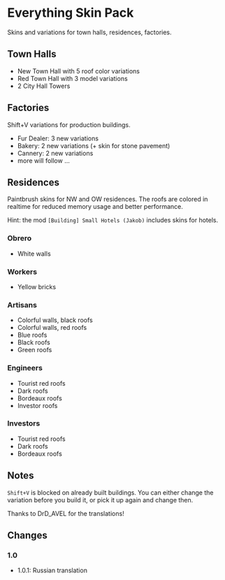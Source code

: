 # Everything Skin Pack

Skins and variations for town halls, residences, factories.

## Town Halls

- New Town Hall with 5 roof color variations
- Red Town Hall with 3 model variations
- 2 City Hall Towers

## Factories

Shift+V variations for production buildings.

- Fur Dealer: 3 new variations
- Bakery: 2 new variations (+ skin for stone pavement)
- Cannery: 2 new variations
- more will follow ...

## Residences

Paintbrush skins for NW and OW residences.
The roofs are colored in realtime for reduced memory usage and better performance.

Hint: the mod `[Building] Small Hotels (Jakob)` includes skins for hotels.

### Obrero

- White walls

### Workers

- Yellow bricks

### Artisans

- Colorful walls, black roofs
- Colorful walls, red roofs
- Blue roofs
- Black roofs
- Green roofs

### Engineers

- Tourist red roofs
- Dark roofs
- Bordeaux roofs
- Investor roofs

### Investors

- Tourist red roofs
- Dark roofs
- Bordeaux roofs

## Notes

`Shift+V` is blocked on already built buildings.
You can either change the variation before you build it, or pick it up again and change then.

Thanks to DrD_AVEL for the translations!

## Changes

### 1.0

- 1.0.1: Russian translation

